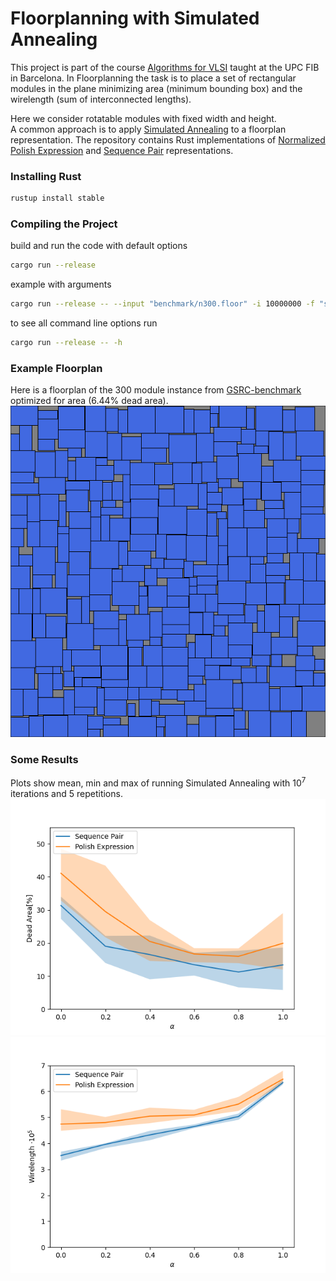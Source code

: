 # Floorplanning with Simulated Annealing

This project is part of the course [Algorithms for VLSI](https://www.fib.upc.edu/en/studies/masters/master-innovation-and-research-informatics/curriculum/syllabus/AVLSI-MIRI) taught at the UPC FIB in Barcelona.
In Floorplanning the task is to place a set of rectangular modules in the plane minimizing area (minimum bounding box) and the wirelength (sum of interconnected lengths).

Here we consider rotatable modules with fixed width and height.  
A common approach is to apply [Simulated Annealing](https://en.wikipedia.org/wiki/Simulated_annealing) to a floorplan representation.
The repository contains Rust implementations of [Normalized Polish Expression](https://janders.eecg.utoronto.ca/1387/readings/wong_fp.pdf) and [Sequence Pair](https://ieeexplore.ieee.org/document/480159) representations.


### Installing Rust

```bash
rustup install stable
```

### Compiling the Project

build and run the code with default options
```bash
cargo run --release
```

example with arguments
```bash
cargo run --release -- --input "benchmark/n300.floor" -i 10000000 -f "sequence_pair" -a 0.8 -c -r -s -o "floorplan_sequence_pair.svg"
```

to see all command line options run
```bash
cargo run --release -- -h
```

### Example Floorplan
Here is a floorplan of the 300 module instance from [GSRC-benchmark](http://vlsicad.eecs.umich.edu/BK/GSRCbench/
) optimized for area (6.44% dead area).
![plot](eval/sp_floorplan_1_10_7.svg)


### Some Results
Plots show mean, min and max of running Simulated Annealing with $10^7$ iterations and 5 repetitions.
![plot](eval/alphas_deadarea.png)
![plot](eval/alphas_wire.png)